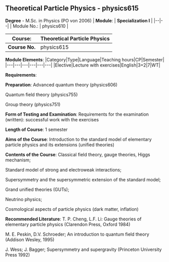 ## Theoretical Particle Physics - physics615

**Degree** - M.Sc. in Physics (PO von 2006)
| **Module**: | **Specialization I** |
|--|--|
| Module No.: | physics610 |

| **Course**: | Theoretical Particle Physics |
|------|------|
| **Course No.** | physics615 |

**Module Elements**:
|Category|Type|Language|Teaching hours|CP|Semester|
|---|---|---|---|---|---|
|Elective|Lecture with exercises|English|3+2|7|WT|

**Requirements**:


**Preparation**:
Advanced quantum theory (physics606)

Quantum field theory (physics755)

Group theory (physics751)

**Form of Testing and Examination**:
Requirements for the examination (written): successful work with the exercises

**Length of Course**:
1 semester

**Aims of the Course**:
Introduction to the standard model of elementary particle physics and its extensions (unified theories)

**Contents of the Course**:
Classical field theory, gauge theories, Higgs mechanism;

Standard model of strong and electroweak interactions;

Supersymmetry and the supersymmetric extension of the standard model;

Grand unified theories (GUTs);

Neutrino physics;

Cosmological aspects of particle physics (dark matter, inflation)

**Recommended Literature**:
T. P. Cheng, L.F. Li: Gauge theories of elementary particle physics (Clarendon Press, Oxford 1984)

M. E. Peskin, D.V. Schroeder; An introduction to quantum field theory (Addison Wesley, 1995)

J. Wess; J. Bagger; Supersymmetry and supergravity (Princeton University Press 1992)


